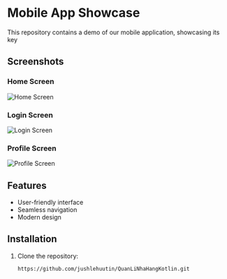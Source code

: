 # Mobile App Showcase

This repository contains a demo of our mobile application, showcasing its key 

## Screenshots

### Home Screen
![Home Screen](images/home-screen.png "Home Screen")

### Login Screen
![Login Screen](images/login-screen.png "Login Screen")

### Profile Screen
![Profile Screen](images/profile-screen.png "Profile Screen")

## Features
- User-friendly interface
- Seamless navigation
- Modern design

## Installation
1. Clone the repository:
   ```bash
   https://github.com/jushlehuutin/QuanLiNhaHangKotlin.git
